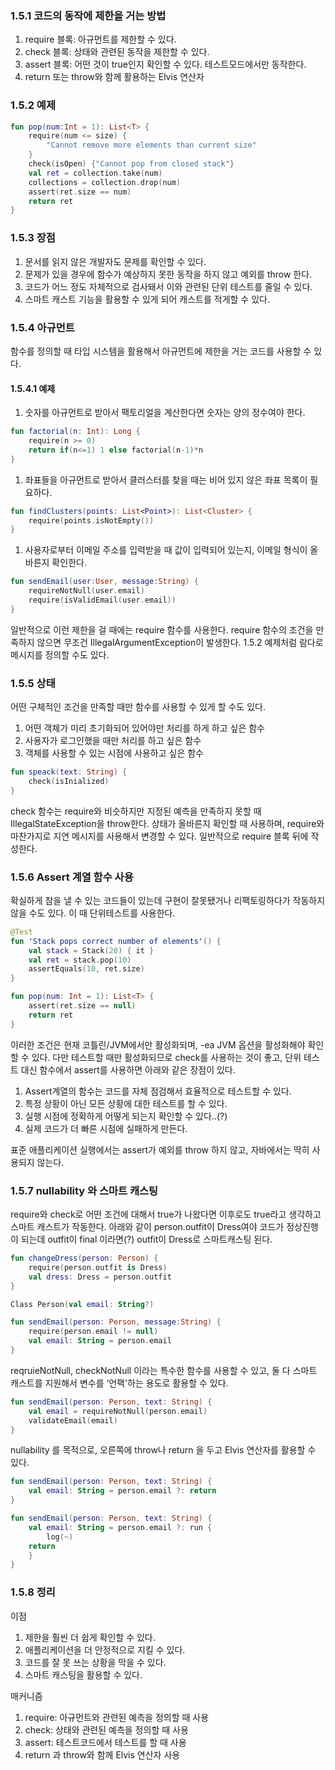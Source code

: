 ### 1.5.1 코드의 동작에 제한을 거는 방법

1. require 블록: 아규먼트를 제한할 수 있다.
2. check 블록: 상태와 관련된 동작을 제한할 수 있다.
3. assert 블록: 어떤 것이 true인지 확인할 수 있다. 테스트모드에서만 동작한다.
4. return 또는 throw와 함께 활용하는 Elvis 연산자

### 1.5.2 예제

```kotlin
fun pop(num:Int = 1): List<T> {
	require(num <= size) {
		"Cannot remove more elements than current size"
	}
	check(isOpen) {"Cannot pop from closed stack"}
	val ret = collection.take(num)
	collections = collection.drop(num)
	assert(ret.size == num)
	return ret
}
```

### 1.5.3 장점

1. 문서를 읽지 않은 개발자도 문제를 확인할 수 있다.
2. 문제가 있을 경우에 함수가 예상하지 못한 동작을 하지 않고 예외를 throw 한다.
3. 코드가 어느 정도 자체적으로 검사돼서 이와 관련된 단위 테스트를 줄일 수 있다.
4. 스마트 캐스트 기능을 활용할 수 있게 되어 캐스트를 적게할 수 있다.

### 1.5.4 아규먼트

함수를 정의할 때 타입 시스템을 활용해서 아규먼트에 제한을 거는 코드를 사용할 수 있다.

#### 1.5.4.1 예제 

1. 숫자를 아규먼트로 받아서 팩토리얼을 계산한다면 숫자는 양의 정수여야 한다.

```kotlin
fun factorial(n: Int): Long {
	require(n >= 0)
	return if(n<=1) 1 else factorial(n-1)*n
}
```

1. 좌표들을 아규먼트로 받아서 클러스터를 찾을 때는 비어 있지 않은 좌표 목록이 필요하다.

```kotlin
fun findClusters(points: List<Point>): List<Cluster> {
	require(points.isNotEmpty())
}
```

1. 사용자로부터 이메일 주소를 입력받을 때 값이 입력되어 있는지, 이메일 형식이 올바른지 확인한다.

```kotlin
fun sendEmail(user:User, message:String) {
	requireNotNull(user.email)
	require(isValidEmail(user.email))
}
```

일반적으로 이런 제한을 걸 때에는 require 함수를 사용한다. require 함수의 조건을 만족하지 않으면 무조건 IllegalArgumentException이 발생한다. 1.5.2 예제처럼 람다로 메시지를 정의할 수도 있다.

### 1.5.5 상태

어떤 구체적인 조건을 만족할 때만 함수를 사용할 수 있게 할 수도 있다.

1. 어떤 객체가 미리 초기화되어 있어야만 처리를 하게 하고 싶은 함수 
2. 사용자가 로그인했을 때만 처리를 하고 싶은 함수 
3. 객체를 사용할 수 있는 시점에 사용하고 싶은 함수 

```kotlin
fun speack(text: String) {
	check(isInialized)
}
```

check 함수는 require와 비슷하지만 지정된 예측을 만족하지 못할 때 IllegalStateException을 throw한다. 상태가 올바른지 확인할 때 사용하며, require와 마찬가지로 지연 메시지를 사용해서 변경할 수 있다. 일반적으로 require 블록 뒤에 작성한다.

### 1.5.6 Assert 계열 함수 사용

확실하게 참을 낼 수 있는 코드들이 있는데 구현이 잘못됐거나 리팩토링하다가 작동하지 않을 수도 있다. 이 때 단위테스트를 사용한다.

```kotlin
@Test
fun 'Stack pops correct number of elements'() {
	val stack = Stack(20) { it }
	val ret = stack.pop(10)
	assertEquals(10, ret.size)
}

fun pop(num: Int = 1): List<T> {
	assert(ret.size == null)
	return ret
}
```

이러한 조건은 현재 코틀린/JVM에서만 활성화되며, -ea JVM 옵션을 활성화해야 확인할 수 있다. 다만 테스트할 때만 활성화되므로 check를 사용하는 것이 좋고, 단위 테스트 대신 함수에서 assert를 사용하면 아래와 같은 장점이 있다.

1. Assert계열의 함수는 코드를 자체 점검해서 효율적으로 테스트할 수 있다.
2. 특정 상황이 아닌 모든 상황에 대한 테스트를 할 수 있다.
3. 실행 시점에 정확하게 어떻게 되는지 확인할 수 있다..(?)
4. 실제 코드가 더 빠른 시점에 실패하게 만든다.

표준 애플리케이션 실행에서는 assert가 예외를 throw 하지 않고, 자바에서는 딱히 사용되지 않는다.

### 1.5.7 nullability 와 스마트 캐스팅

require와 check로 어떤 조건에 대해서 true가 나왔다면 이후로도 true라고 생각하고 스마트 캐스트가 작동한다. 아래와 같이 person.outfit이 Dress여야 코드가 정상진행이 되는데 outfit이 final 이라면(?) outfit이 Dress로 스마트캐스팅 된다.

```kotlin
fun changeDress(person: Person) {
	require(person.outfit is Dress)
	val dress: Dress = person.outfit
}
```

```kotlin
Class Person(val email: String?)

fun sendEmail(person: Person, message:String) {
	require(person.email != null)
	val email: String = person.email
}
```

reqruieNotNull, checkNotNull 이라는 특수한 함수를 사용할 수 있고, 둘 다 스마트 캐스트를 지원해서 변수를 ‘언팩'하는 용도로 활용할 수 있다.

```kotlin
fun sendEmail(person: Person, text: String) {
	val email = requireNotNull(person.email)
	validateEmail(email)
}
```

nullability 를 목적으로, 오른쪽에 throw나 return 을 두고 Elvis 연산자를 활용할 수 있다.

```kotlin
fun sendEmail(person: Person, text: String) {
	val email: String = person.email ?: return
}

fun sendEmail(person: Person, text: String) {
	val email: String = person.email ?: run {
		log(~)
	return
	}
}
```

### 1.5.8 정리

이점 

1. 제한을 훨씬 더 쉽게 확인할 수 있다.
2. 애플리케이션을 더 안정적으로 지킬 수 있다.
3. 코드를 잘 못 쓰는 상황을 막을 수 있다.
4. 스마트 캐스팅을 활용할 수 있다.

매커니즘

1. require: 아규먼트와 관련된 예측을 정의할 때 사용
2. check: 상태와 관련된 예측을 정의할 때 사용 
3. assert: 테스트코드에서 테스트를 할 때 사용
4. return 과 throw와 함께 Elvis 연산자 사용
